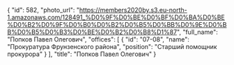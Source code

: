 {
    "id": 582,
    "photo_url": "https://members2020by.s3.eu-north-1.amazonaws.com/128491_%D0%9F%D0%BE%D0%BF%D0%BA%D0%BE%D0%B2%D0%9F%D0%B0%D0%B2%D0%B5%D0%BB%D0%9E%D0%BB%D0%B5%D0%B3%D0%BE%D0%B2%D0%B8%D1%87",
    "full_name": "Попков Павел Олегович",
    "offices": [
        {
            "id": "07-08",
            "name": "Прокуратура Фрунзенского района",
            "position": "Старший помощник прокурора"
        }
    ],
    "title": "Попков Павел Олегович"
}